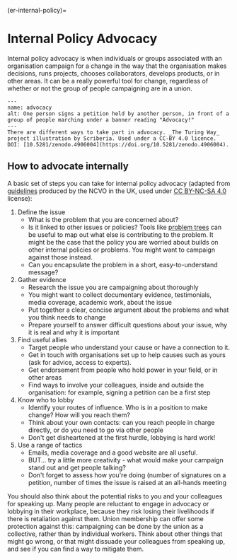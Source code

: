 (er-internal-policy)=
# Internal Policy Advocacy

Internal policy advocacy is when individuals or groups associated with an organisation campaign for a change in the way that the organisation makes decisions, runs projects, chooses collaborators, develops products, or in other areas. 
It can be a really powerful tool for change, regardless of whether or not the group of people campaigning are in a union.

```{figure} ../../figures/advocacy.*
---
name: advocacy
alt: One person signs a petition held by another person, in front of a group of people marching under a banner reading "Advocacy!"
---
There are different ways to take part in advocacy. _The Turing Way_ project illustration by Scriberia. Used under a CC-BY 4.0 licence. DOI: [10.5281/zenodo.4906004](https://doi.org/10.5281/zenodo.4906004).
```

## How to advocate internally
A basic set of steps you can take for internal policy advocacy (adapted from [guidelines](https://knowhow.ncvo.org.uk/how-to/how-to-run-effective-campaigns) produced by the NCVO in the UK, used under [CC BY-NC-SA 4.0](https://creativecommons.org/licenses/by-nc-sa/4.0/) license):
1. Define the issue
    - What is the problem that you are concerned about? 
    - Is it linked to other issues or policies? 
    Tools like [problem trees](https://www.odi.org/publications/5258-planning-tools-problem-tree-analysis) can be useful to map out what else is contributing to the problem.
    It might be the case that the policy you are worried about builds on other internal policies or problems.
    You might want to campaign against those instead.
    - Can you encapsulate the problem in a short, easy-to-understand message? 
2. Gather evidence
    - Research the issue you are campaigning about thoroughly
    - You might want to collect documentary evidence, testimonials, media coverage, academic work, about the issue
    - Put together a clear, concise argument about the problems and what you think needs to change
    - Prepare yourself to answer difficult questions about your issue, why it is real and why it is important
3. Find useful allies
    - Target people who understand your cause or have a connection to it.
    - Get in touch with organisations set up to help causes such as yours (ask for advice, access to experts).
    - Get endorsement from people who hold power in your field, or in other areas
    - Find ways to involve your colleagues, inside and outside the organisation: for example, signing a petition can be a first step
4. Know who to lobby
    - Identify your routes of influence.
    Who is in a position to make change?
    How will you reach them? 
    - Think about your own contacts: can you reach people in charge directly, or do you need to go via other people
    - Don't get disheartened at the first hurdle, lobbying is hard work!
5. Use a range of tactics
    - Emails, media coverage and a good website are all useful.
    - BUT... try a little more creativity - what would make your campaign stand out and get people talking?
    - Don't forget to assess how you're doing (number of signatures on a petition, number of times the issue is raised at an all-hands meeting

You should also think about the potential risks to you and your colleagues for speaking up. 
Many people are reluctant to engage in advocacy or lobbying in their workplace, because they risk losing their livelihoods if there is retaliation against them.
Union membership can offer some protection against this: campaigning can be done by the union as a collective, rather than by individual workers. 
Think about other things that might go wrong, or that might dissuade your colleagues from speaking up, and see if you can find a way to mitigate them. 







